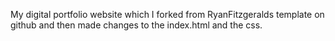 My digital portfolio website which I forked from RyanFitzgeralds template on github and then made changes to the index.html and the css.
